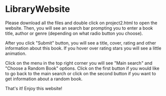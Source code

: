 # LibraryWebsite

Please download all the files and double click on project2.html to open the website. Then, you will see an search bar prompting you to enter a book title, author or genre (depending on what radio button you choose). 

After you click "Submit" button, you will see a title, cover, rating and other information about this book. 
If you hover over rating stars you will see a little animation. 

Click on the menu in the top right corner you will see "Main search" and "Choose a Random Book" options. 
Click on the first button if you would like to go back to the main search or click on the second button if you want to get information about a random book. 

That's it! Enjoy this website!
